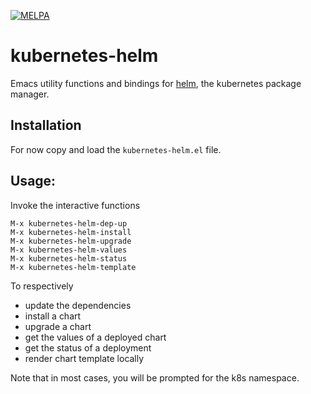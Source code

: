 [![MELPA](https://melpa.org/packages/kubernetes-helm-badge.svg)](https://melpa.org/#/kubernetes-helm)

# kubernetes-helm
Emacs utility functions and bindings for [helm](https://helm.sh/), the kubernetes package manager.

## Installation

For now copy and load the `kubernetes-helm.el` file.

## Usage:

Invoke the interactive functions

```
M-x kubernetes-helm-dep-up
M-x kubernetes-helm-install
M-x kubernetes-helm-upgrade
M-x kubernetes-helm-values
M-x kubernetes-helm-status
M-x kubernetes-helm-template
```

To respectively
- update the dependencies
- install a chart
- upgrade a chart
- get the values of a deployed chart
- get the status of a deployment
- render chart template locally

Note that in most cases, you will be prompted for the k8s namespace.
